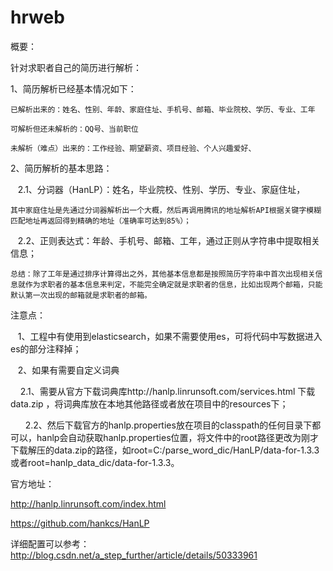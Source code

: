 # hrweb

概要：

针对求职者自己的简历进行解析：

1、简历解析已经基本情况如下：

    已解析出来的：姓名、性别、年龄、家庭住址、手机号、邮箱、毕业院校、学历、专业、工年
  
    可解析但还未解析的：QQ号、当前职位
  
    未解析（难点）出来的：工作经验、期望薪资、项目经验、个人兴趣爱好、
  
2、简历解析的基本思路：

    2.1、分词器（HanLP）：姓名，毕业院校、性别、学历、专业、家庭住址，
  
    其中家庭住址是先通过分词器解析出一个大概，然后再调用腾讯的地址解析API根据关键字模糊匹配地址再返回得到精确的地址（准确率可达到85%）；
       
    2.2、正则表达式：年龄、手机号、邮箱、工年，通过正则从字符串中提取相关信息；
    
    总结：除了工年是通过排序计算得出之外，其他基本信息都是按照简历字符串中首次出现相关信息就作为求职者的基本信息来判定，不能完全确定就是求职者的信息，比如出现两个邮箱，只能默认第一次出现的邮箱就是求职者的邮箱。


注意点：

    1、工程中有使用到elasticsearch，如果不需要使用es，可将代码中写数据进入es的部分注释掉；

    2、如果有需要自定义词典

        2.1、需要从官方下载词典库http://hanlp.linrunsoft.com/services.html 下载data.zip ，将词典库放在本地其他路径或者放在项目中的resources下；

        2.2、然后下载官方的hanlp.properties放在项目的classpath的任何目录下都可以，hanlp会自动获取hanlp.properties位置，将文件中的root路径更改为刚才下载解压的data.zip的路径，如root=C:/parse_word_dic/HanLP/data-for-1.3.3或者root=hanlp_data_dic/data-for-1.3.3。

官方地址：

http://hanlp.linrunsoft.com/index.html

https://github.com/hankcs/HanLP

详细配置可以参考：
http://blog.csdn.net/a_step_further/article/details/50333961
